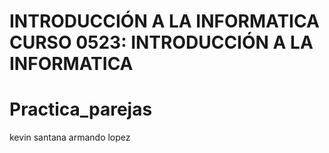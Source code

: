 # INTRODUCCIÓN A LA INFORMATICA CURSO 0523: INTRODUCCIÓN A LA INFORMATICA
# Practica_parejas
kevin santana 
armando lopez
